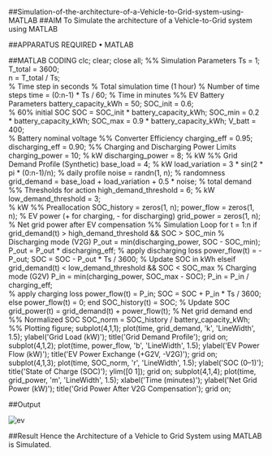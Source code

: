 ##Simulation-of-the-architecture-of-a-Vehicle-to-Grid-system-using-MATLAB
##AIM
To Simulate the architecture of a Vehicle-to-Grid system using MATLAB 

##APPARATUS REQUIRED
•	MATLAB

##MATLAB CODING
clc; 
clear; 
close all; 
%% Simulation Parameters 
Ts = 1;                 
T_total = 3600;         
n = T_total / Ts;       
% Time step in seconds 
% Total simulation time (1 hour) 
% Number of time steps 
time = (0:n-1) * Ts / 60; % Time in minutes 
%% EV Battery Parameters 
battery_capacity_kWh = 50; 
SOC_init = 0.6;                     
% 60% initial SOC 
SOC = SOC_init * battery_capacity_kWh; 
SOC_min = 0.2 * battery_capacity_kWh; 
SOC_max = 0.9 * battery_capacity_kWh; 
V_batt = 400;                      
% Battery nominal voltage 
%% Converter Efficiency 
charging_eff = 0.95; 
discharging_eff = 0.90; 
%% Charging and Discharging Power Limits 
charging_power = 10;  % kW 
discharging_power = 8; % kW 
%% Grid Demand Profile (Synthetic) 
base_load = 4;  % kW 
load_variation = 3 * sin(2 * pi * (0:n-1)/n);  % daily profile 
noise = randn(1, n);  % randomness 
grid_demand = base_load + load_variation + 0.5 * noise;  % total demand 
%% Thresholds for action 
high_demand_threshold = 6;  % kW 
low_demand_threshold = 3;   
% kW 
%% Preallocation 
SOC_history = zeros(1, n); 
power_flow = zeros(1, n);  % EV power (+ for charging, - for discharging) 
grid_power = zeros(1, n);  % Net grid power after EV compensation 
%% Simulation Loop 
for t = 1:n 
if grid_demand(t) > high_demand_threshold && SOC > SOC_min 
% Discharging mode (V2G) 
P_out = min(discharging_power, SOC - SOC_min); 
P_out = P_out * discharging_eff;  % apply discharging loss 
power_flow(t) = -P_out; 
SOC = SOC - P_out * Ts / 3600;    % Update SOC in kWh 
elseif grid_demand(t) < low_demand_threshold && SOC < SOC_max 
% Charging mode (G2V) 
P_in = min(charging_power, SOC_max - SOC); 
P_in = P_in / charging_eff;       
% apply charging loss 
power_flow(t) = P_in; 
SOC = SOC + P_in * Ts / 3600;     
else 
power_flow(t) = 0; 
end 
SOC_history(t) = SOC; 
% Update SOC 
grid_power(t) = grid_demand(t) + power_flow(t);  % Net grid demand 
end 
%% Normalized SOC 
SOC_norm = SOC_history / battery_capacity_kWh; 
%% Plotting 
figure; 
subplot(4,1,1); 
plot(time, grid_demand, 'k', 'LineWidth', 1.5); 
ylabel('Grid Load (kW)'); 
title('Grid Demand Profile'); grid on; 
subplot(4,1,2); 
plot(time, power_flow, 'b', 'LineWidth', 1.5); 
ylabel('EV Power Flow (kW)'); 
title('EV Power Exchange (+G2V, -V2G)'); grid on; 
subplot(4,1,3); 
plot(time, SOC_norm, 'r', 'LineWidth', 1.5); 
ylabel('SOC (0–1)'); 
title('State of Charge (SOC)'); ylim([0 1]); grid on; 
subplot(4,1,4); 
plot(time, grid_power, 'm', 'LineWidth', 1.5); 
xlabel('Time (minutes)'); 
ylabel('Net Grid Power (kW)'); 
title('Grid Power After V2G Compensation'); grid on;


##Output

![ev](https://github.com/user-attachments/assets/ed91a80f-81db-44a3-8fb7-4b69bec36fa1)

##Result
Hence the Architecture of a Vehicle to Grid System using MATLAB is Simulated.

